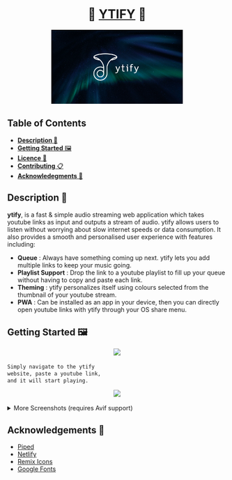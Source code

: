 <div align="center">

 # 💠 [YTIFY](https://ytify.netlify.app) 💠 
 
 <img src="Assets/ytify_thumbnail_max.webp" width="60%">
</div>

## Table of Contents
- [**Description 🦚**](#description-)
- [**Getting Started** 🖼](#getting-started-)
- [**Licence** 📝](https://github.com/n-ce/ytify/blob/main/LICENSE)
- [**Contributing** 📋](https://github.com/n-ce/ytify/blob/main/CONTRIBUTING.md)
- [**Acknowledegments** 🙏](#acknowledgements-)


## Description 🦚
**ytify**, is a fast & simple audio streaming web application which takes youtube links as input and outputs a stream of audio. ytify allows users to listen without worrying about slow internet speeds or 
data consumption. It also provides a smooth and personalised user experience with features including:

 - **Queue** : Always have something coming up next. ytify lets you add multiple links to keep your music going. 
 - **Playlist Support** : Drop the link to a youtube playlist to fill up your queue without having to copy and paste each link. 
 - **Theming** : ytify personalizes itself using colours selected from the thumbnail of your youtube stream. 
 - **PWA** : Can be installed as an app in your device, then you can directly open youtube links with ytify through your OS share menu.


## Getting Started 🖼

<p align="center">

<img src="https://github.com/n-ce/ytify/blob/n-ce-patch-1/Assets/Screenshots/ytify_screenshot_home.webp" width="40%"/>

```
Simply navigate to the ytify
website, paste a youtube link,
and it will start playing.
```
</p>
<p align="center">
<img src="https://github.com/n-ce/ytify/blob/n-ce-patch-1/Assets/Screenshots/ytify_screenshot_playing.webp" width="75%"/>
</p>
<details>
<summary>More Screenshots (requires Avif support)</summary>
<p align="center">
  <img src="Assets/Screenshots/landscape_dark-mode.avif" width="45%"/>
  <img src="Assets/Screenshots/landscape_light-mode.avif" width="45%">
  <img src="Assets/Screenshots/portrait_light-mode.avif" width="30%">
  <img src="Assets/Screenshots/portrait_dark-mode.avif" width="30%">
  <img src="Assets/Screenshots/portrait_automatic_dark-mode.avif" width="30%">
  <img src="Assets/Screenshots/portrait_music.avif" width="45%">
  <img src="Assets/Screenshots/portrait_audiobook.avif" width="45%">
  <img src="Assets/Screenshots/landscape_thoughts.avif" width="90%">
  <img src="Assets/Screenshots/landscape_trends.avif" width="45%">
  <img src="Assets/Screenshots/landscape_music.avif" width="45%">
</p>
</details>


## Acknowledgements 🙏
- [Piped](https://github.com/teampiped/piped)
- [Netlify](https://www.netlify.com)
- [Remix Icons](https://github.com/Remix-Design/RemixIcon)
- [Google Fonts](https://fonts.google.com)
